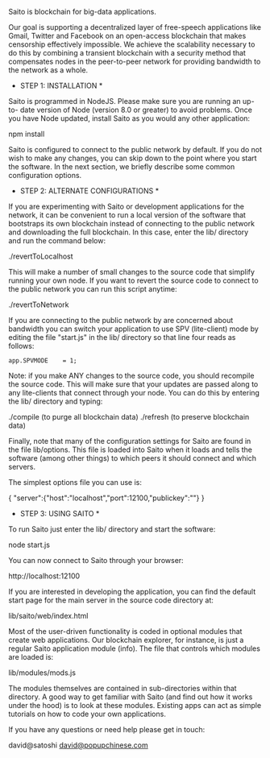 

Saito is blockchain for big-data applications.

Our goal is supporting a decentralized layer of free-speech applications
like Gmail, Twitter and Facebook on an open-access blockchain that makes
censorship effectively impossible. We achieve the scalability necessary to 
do this by combining a transient blockchain with a security method that 
compensates nodes in the peer-to-peer network for providing bandwidth to 
the network as a whole.


* STEP 1: INSTALLATION *

Saito is programmed in NodeJS. Please make sure you are running an up-to-
date version of Node (version 8.0 or greater) to avoid problems. Once you
have Node updated, install Saito as you would any other application:

npm install

Saito is configured to connect to the public network by default. If you 
do not wish to make any changes, you can skip down to the point where you
start the software. In the next section, we briefly describe some common
configuration options.



* STEP 2: ALTERNATE CONFIGURATIONS *

If you are experimenting with Saito or development applications for the 
network, it can be convenient to run a local version of the software that
bootstraps its own blockchain instead of connecting to the public network
and downloading the full blockchain. In this case, enter the lib/ directory
and run the command below:

./revertToLocalhost

This will make a number of small changes to the source code that simplify
running your own node. If you want to revert the source code to connect to
the public network you can run this script anytime:

./revertToNetwork

If you are connecting to the public network by are concerned about 
bandwidth you can switch your application to use SPV (lite-client) mode 
by editing the file "start.js" in the lib/ directory so that line four
reads as follows:

    app.SPVMODE    = 1;

Note: if you make ANY changes to the source code, you should recompile
the source code. This will make sure that your updates are passed along 
to any lite-clients that connect through your node. You can do this by
entering the lib/ directory and typing:

./compile  (to purge all blockchain data)
./refresh  (to preserve blockchain data)

Finally, note that many of the configuration settings for Saito are found
in the file lib/options. This file is loaded into Saito when it loads and
tells the software (among other things) to which peers it should connect 
and which servers. 

The simplest options file you can use is: 

{
"server":{"host":"localhost","port":12100,"publickey":""}
}



* STEP 3: USING SAITO *

To run Saito just enter the lib/ directory and start the software:

node start.js

You can now connect to Saito through your browser:

http://localhost:12100

If you are interested in developing the application, you can find the 
default start page for the main server in the source code directory at:

lib/saito/web/index.html

Most of the user-driven functionality is coded in optional modules that 
create web applications. Our blockchain explorer, for instance, is just 
a regular Saito application module (info). The file that controls which 
modules are loaded is:

lib/modules/mods.js

The modules themselves are contained in sub-directories within that 
directory. A good way to get familiar with Saito (and find out how it
works under the hood) is to look at these modules. Existing apps can 
act as simple tutorials on how to code your own applications.

If you have any questions or need help please get in touch:

david@satoshi
david@popupchinese.com






